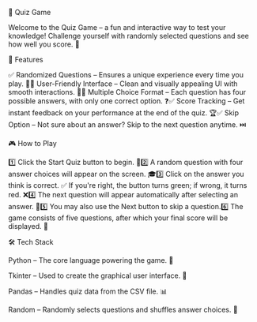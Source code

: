 🎀 Quiz Game

Welcome to the Quiz Game – a fun and interactive way to test your knowledge! Challenge yourself with randomly selected questions and see how well you score. 🌟

🌟 Features

✅ Randomized Questions – Ensures a unique experience every time you play. 🎲✅ User-Friendly Interface – Clean and visually appealing UI with smooth interactions. 🎨✅ Multiple Choice Format – Each question has four possible answers, with only one correct option. ❓✅ Score Tracking – Get instant feedback on your performance at the end of the quiz. 🏆✅ Skip Option – Not sure about an answer? Skip to the next question anytime. ⏭️

🎮 How to Play

1️⃣ Click the Start Quiz button to begin. 🏁2️⃣ A random question with four answer choices will appear on the screen. 🎓3️⃣ Click on the answer you think is correct. ✅ If you're right, the button turns green; if wrong, it turns red. ❌4️⃣ The next question will appear automatically after selecting an answer. 🔄5️⃣ You may also use the Next button to skip a question.6️⃣ The game consists of five questions, after which your final score will be displayed. 🎉

🛠️ Tech Stack

Python – The core language powering the game. 🐍

Tkinter – Used to create the graphical user interface. 🎨

Pandas – Handles quiz data from the CSV file. 📊

Random – Randomly selects questions and shuffles answer choices. 🎲
